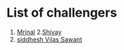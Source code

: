 # List of challengers
1. [Mrinal](https://github.com/mrinal1224)
2.[Shivay](https://github.com/shivaylamba)
3. [siddhesh Vilas Sawant](https://github.com/siddhesh3607)
